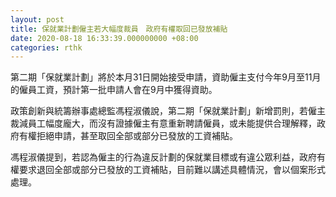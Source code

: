 ```yaml
---
layout: post
title: 保就業計劃僱主若大幅度裁員　政府有權取回已發放補貼
date: 2020-08-18 16:33:39.000000000 +08:00
categories: rthk
---
```


第二期「保就業計劃」將於本月31日開始接受申請，資助僱主支付今年9月至11月的僱員工資，預計第一批申請人會在9月中獲得資助。

政策創新與統籌辦事處總監馮程淑儀說，第二期「保就業計劃」新增罰則，若僱主裁減員工幅度龐大，而沒有證據僱主有意重新聘請僱員，或未能提供合理解釋，政府有權拒絕申請，甚至取回全部或部分已發放的工資補貼。

馮程淑儀提到，若認為僱主的行為違反計劃的保就業目標或有違公眾利益，政府有權要求退回全部或部分已發放的工資補貼，目前難以講述具體情況，會以個案形式處理。
